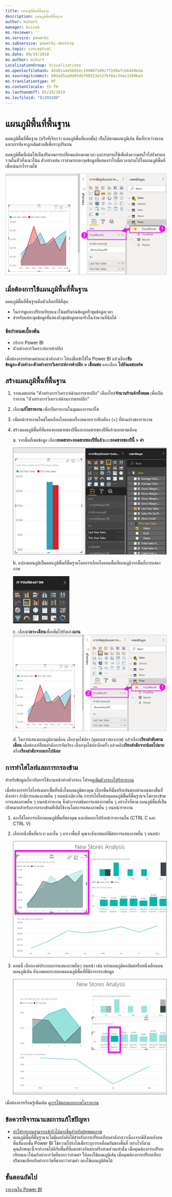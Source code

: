 ```yaml
---
title: แผนภูมิพื้นที่พื้นฐาน
description: แผนภูมิพื้นที่พื้นฐาน
author: mihart
manager: kvivek
ms.reviewer: ''
ms.service: powerbi
ms.subservice: powerbi-desktop
ms.topic: conceptual
ms.date: 09/24/2018
ms.author: mihart
LocalizationGroup: Visualizations
ms.openlocfilehash: 02d81a4ebb92ec199887109c7f2d9afcb6449eda
ms.sourcegitcommit: 60dad5aa0d85db790553e537bf8ac34ee3289ba3
ms.translationtype: MT
ms.contentlocale: th-TH
ms.lasthandoff: 05/29/2019
ms.locfileid: "61393280"
---
```

# <a name="basic-area-chart"></a>แผนภูมิพื้นที่พื้นฐาน
แผนภูมิพื้นที่พื้นฐาน (หรือที่เรียกว่า แผนภูมิพื้นที่แบบชั้น) เป็นไปตามแผนภูมิเส้น พื้นที่ระหว่างแกนและบรรทัดจะถูกเติมด้วยสีเพื่อระบุปริมาณ 

แผนภูมิพื้นที่เน้นให้เห็นปริมาณการเปลี่ยนแปลงตามเวลา และสามารถใช้เพื่อดึงความสนใจไปยังค่าผลรวมในทั่วทั้งแนวโน้ม ตัวอย่างเช่น เราสามารถลงจุดข้อมูลที่แสดงกำไรเมื่อเวลาผ่านไปในแผนภูมิพื้นที่เพื่อเน้นกำไรรวมได้

![](media/power-bi-visualization-basic-area-chart/powerbi-area-chartnew.png)

## <a name="when-to-use-a-basic-area-chart"></a>เมื่อต้องการใช้แผนภูมิพื้นที่พื้นฐาน
แผนภูมิพื้นที่พื้นฐานคือตัวเลือกที่ดีที่สุด:

* ในการดูและเปรียบเทียบแนวโน้มปริมาณข้อมูลทั่วชุดข้อมูลเวลา 
* สำหรับแต่ละชุดข้อมูลที่แสดงถึงชุดข้อมูลตามจริงในจำนวนที่นับได้

### <a name="prerequisites"></a>ข้อกำหนดเบื้องต้น
 - บริการ Power BI
 - ตัวอย่างการวิเคราะห์การค้าปลีก

เมื่อต้องการทำตามคำแนะนำดังกล่าว ให้ลงชื่อเข้าใช้ใน Power BI แล้วเลือก**รับข้อมูล\>ตัวอย่าง\>ตัวอย่างการวิเคราะห์การค้าปลีก > เชื่อมต่อ**  และเลือก **ไปยังแดชบอร์ด** 

## <a name="create-a-basic-area-chart"></a>สร้างแผนภูมิพื้นที่พื้นฐาน
 

1. จากแดชบอร์ด "ตัวอย่างการวิเคราะห์ด้านการขายปลีก" เลือกไทล์**จำนวนร้านค้าทั้งหมด** เพื่อเปิดรายงาน "ตัวอย่างการวิเคราะห์ด้านการขายปลีก"
2. เลือก**แก้ไขรายงาน** เพื่อเปิดรายงานในมุมมองการแก้ไข
3. เพิ่มหน้ารายงานใหม่โดยเลือกไอคอนเครื่องหมายบวกสีเหลือง (+) ที่ด้านล่างของรายงาน
4. สร้างแผนภูมิพื้นที่ที่แสดงยอดขายของปีนี้และยอดขายของปีที่แล้วแยกตามเดือน
   
   a. จากพื้นที่เขตข้อมูล เลือก**ยอดขาย\>ยอดขายของปีที่แล้ว**และ**ยอดขายของปีนี้ > ค่า**

   ![](media/power-bi-visualization-basic-area-chart/power-bi-bar-chart.png)

   b.  แปลงแผนภูมิเป็นแผนภูมิพื้นที่พื้นฐานโดยการเลือกไอคอนพื้นที่แผนภูมิจากพื้นที่การแสดงภาพ

   ![](media/power-bi-visualization-basic-area-chart/convertchart.png)
   
   c.  เลือก**เวลา\>เดือน**เพื่อเพิ่มไปยังแอ่ง**แกน**   
   ![](media/power-bi-visualization-basic-area-chart/powerbi-area-chartnew.png)
   
   d.  ในการแสดงแผนภูมิตามเดือน เลือกจุดไข่ปลา (มุมบนขวาของภาพ) แล้วเลือก**เรียงลำดับตามเดือน** เมื่อต้องเปลี่ยนลำดับการจัดเรียง เลือกจุดไข่ปลาอีกครั้ง แล้วคลิก**เรียงลำดับจากน้อยไปมาก**หรือ**เรียงลำดับจากมากไปน้อย**

## <a name="highlighting-and-cross-filtering"></a>การทำไฮไลท์และการกรองข้าม
สำหรับข้อมูลเกี่ยวกับการใช้บานหน้าต่างตัวกรอง โปรดดู[เพิ่มตัวกรองไปยังรายงาน](../power-bi-report-add-filter.md)

เมื่อต้องการทำไฮไลท์เฉพาะพื้นที่หนึ่งในแผนภูมิของคุณ เลือกพื้นที่นั้นหรือเส้นขอบด้านบนของพื้นที่ดังกล่าว  ถ้ามีการแสดงภาพอื่น ๆ บนหน้าเดียวกัน การทำไฮไลท์บนแผนภูมิพื้นที่พื้นฐานจะไม่กรองข้ามการแสดงภาพอื่น ๆ บนหน้ารายงาน ซึ่งต่างจากชนิดการแสดงภาพอื่น ๆ อย่างไรก็ตาม แผนภูมิพื้นที่เป็นเป้าหมายสำหรับการกรองข้ามที่เปิดใช้งานโดยการแสดงภาพอื่น ๆ บนหน้ารายงาน 

1. ลองใช้โดยการเลือกแผนภูมิพื้นที่ของคุณ และคัดลอกไปยังหน้ารายงานอื่น (CTRL C และ CTRL V)
2. เลือกหนึ่งพื้นที่แรเงา และอื่น ๆ แรเงาพื้นที่ คุณจะสังเกตผลที่มีต่อการแสดงภาพอื่น ๆ บนหน้า

    ![ยอดขายของปีนี้ไว้ในแผนภูมิพื้นที่](media/power-bi-visualization-basic-area-chart/power-bi-select-area.png)

3. ตอนนี้ เลือกองค์ประกอบการแสดงภาพอื่นๆ บนหน้า เช่น แท่งแผนภูมิคอลัมน์หรือหนึ่งเดือนบนแผนภูมิเส้น สังเกตผลกระทบบนแผนภูมิพื้นที่ที่มีการกรองข้อมูล  

    ![เลือกแถบโอเกิลธอร์ปฟุต](media/power-bi-visualization-basic-area-chart/power-bi-filter.png) 

เมื่อต้องการเรียนรู้เพิ่มเติม ดู[การโต้ตอบแบบภาพในรายงาน](../service-reports-visual-interactions.md)


## <a name="considerations-and-troubleshooting"></a>ข้อควรพิจารณาและการแก้ไขปัญหา   
* [ทำให้รายงานสามารถเข้าถึงได้มากขึ้นสำหรับผู้ทุพพลภาพ](../desktop-accessibility.md)
* แผนภูมิพื้นที่พื้นฐานจะไม่มีผลบังคับใช้สำหรับการเปรียบเทียบค่าดังกล่าวเนื่องจากมีสิ่งบดบังบนพื้นที่แบบชั้น Power BI ใช้ความโปร่งใสเพื่อระบุการเหลื่อมกันของพื้นที่ อย่างไรก็ตาม คุณลักษณะนี้จะทำงานได้ดีกับพื้นที่ที่แตกต่างกันสองหรือสามส่วนเท่านั้น เมื่อคุณต้องการเปรียบเทียบแนวโน้มกับค่าการวัดที่มากกว่าสามค่า ให้ลองใช้แผนภูมิเส้น เมื่อคุณต้องการเปรียบเทียบปริมาณเทียบกับค่าการวัดที่มากกว่าสามค่า ลองใช้แผนภูมิต้นไม้

## <a name="next-step"></a>ขั้นตอนถัดไป
[รายงานใน Power BI](power-bi-visualization-card.md)  

